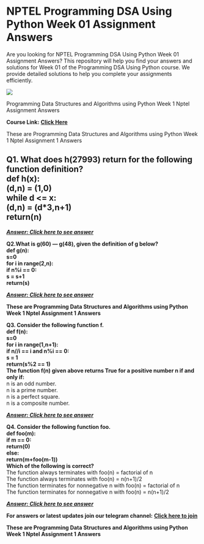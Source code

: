 # NPTEL Programming DSA Using Python Week 01 Assignment Answers

Are you looking for NPTEL Programming DSA Using Python Week 01 Assignment Answers? This repository will help you find your answers and solutions for Week 01 of the Programming DSA Using Python course. We provide detailed solutions to help you complete your assignments efficiently.

![](https://miro.medium.com/v2/resize:fit:875/1*WOuAAdBeckuNfed6P_iKOQ.jpeg)

Programming Data Structures and Algorithms using Python Week 1 Nptel Assignment Answers

**Course Link:** [**Click Here**](https://onlinecourses.nptel.ac.in/noc24_cs68/unit?unit=18\&assessment=146)

These are Programming Data Structures and Algorithms using Python Week 1 Nptel Assignment 1 Answers


Q1. What does h(27993) return for the following function definition?\
def h(x):\
(d,n) = (1,0)\
while d <= x:\
(d,n) = (d\*3,n+1)\
return(n)<a id="8b1c"></a>
--------------------------

[**_**Answer: Click here to see answer**_**](https://progiez.com/programming-data-structures-and-algorithms-using-python-week-1)

**Q2.What is g(60) — g(48), given the definition of g below?\
def g(n):\
s=0\
for i in range(2,n):\
if n%i == 0:\
s = s+1\
return(s)**

[**_**Answer: Click here to see answer**_**](https://progiez.com/programming-data-structures-and-algorithms-using-python-week-1)

**These are Programming Data Structures and Algorithms using Python Week 1 Nptel Assignment 1 Answers**

**Q3. Consider the following function f.\
def f(n):\
s=0\
for i in range(1,n+1):\
if n//i == i and n%i == 0:\
s = 1\
return(s%2 == 1)\
The function f(n) given above returns True for a positive number n if and only if:**\
n is an odd number.\
n is a prime number.\
n is a perfect square.\
n is a composite number.

[**_**Answer: Click here to see answer**_**](https://progiez.com/programming-data-structures-and-algorithms-using-python-week-1)

**Q4. Consider the following function foo.\
def foo(m):\
if m == 0:\
return(0)\
else:\
return(m+foo(m-1))\
Which of the following is correct?**\
The function always terminates with foo(n) = factorial of n\
The function always terminates with foo(n) = n(n+1)/2\
The function terminates for non­negative n with foo(n) = factorial of n\
The function terminates for non­negative n with foo(n) = n(n+1)/2

[**_**Answer: Click here to see answer**_**](https://progiez.com/programming-data-structures-and-algorithms-using-python-week-1)

**For answers or latest updates join our telegram channel:** [**Click here to join**](https://telegram.me/nptel_assignments)

**These are Programming Data Structures and Algorithms using Python Week 1 Nptel Assignment 1 Answers**
